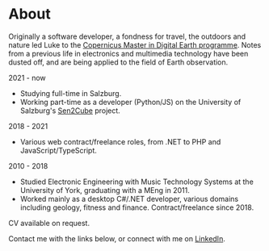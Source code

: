 # About
Originally a software developer, a fondness for travel, the outdoors and nature led Luke to the [Copernicus Master in Digital Earth programme](https://www.master-cde.eu/). Notes from a previous life in electronics and multimedia technology have been dusted off, and are being applied to the field of Earth observation.

<span class="flag-at"></span> 2021 - now
* Studying full-time in Salzburg.
* Working part-time as a developer (Python/JS) on the University of Salzburg's [Sen2Cube](http://sen2cube.at/) project.

<span class="flag-ic"></span> 2018 - 2021
* Various web contract/freelance roles, from .NET to PHP and JavaScript/TypeScript.

<span class="flag-gb"></span> 2010 - 2018
* Studied Electronic Engineering with Music Technology Systems at the University of York, graduating with a MEng in 2011.
*  Worked mainly as a desktop C#/.NET developer, various domains including geology, fitness and finance. Contract/freelance since 2018.

CV available on request.

Contact me with the links below, or connect with me on [LinkedIn](https://www.linkedin.com/in/luke-mcquade-87bba036/).
